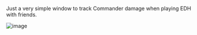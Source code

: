Just a very simple window to track Commander damage when playing EDH with friends.

![image](https://github.com/user-attachments/assets/4bac72aa-760d-46cb-b746-f947d61a1c8f)
